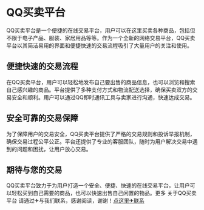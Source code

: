 # QQ买卖平台

QQ买卖平台是一个便捷的在线交易平台，用户可以在这里买卖各种商品，包括但不限于电子产品、服装、家居用品等等。作为一个全新的网络交易平台，QQ买卖平台以其简洁易用的界面和便捷快速的交易流程吸引了大量用户的关注和使用。

## 便捷快速的交易流程

在QQ买卖平台，用户可以轻松地发布自己要出售的商品信息，也可以浏览和搜索自己感兴趣的商品。平台提供了多种支付方式和物流配送选择，确保买卖双方的交易安全和顺利。用户可以通过QQ即时通讯工具与卖家进行沟通，快速达成交易。

## 安全可靠的交易保障

为了保障用户的交易安全，QQ买卖平台提供了严格的交易规则和投诉举报机制，确保交易过程公平公正。平台还提供了专业的客服团队，随时为用户解决交易中遇到的问题和困扰，让用户放心交易。

## 期待与您的交易

QQ买卖平台致力于为用户打造一个安全、便捷、快速的在线交易平台，让用户可以轻松买到自己需要的商品，也可以快速出售自己闲置的物品。更多 关于QQ买卖平台 请通过✈与我们联系，感谢阅读，谢谢！[点这里✈联系](https://abc.k02.cc)